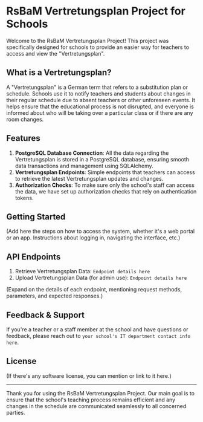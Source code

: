 # RsBaM Vertretungsplan Project for Schools

Welcome to the RsBaM Vertretungsplan Project! This project was specifically designed for schools to provide an easier way for teachers to access and view the "Vertretungsplan".

## What is a Vertretungsplan?

A "Vertretungsplan" is a German term that refers to a substitution plan or schedule. Schools use it to notify teachers and students about changes in their regular schedule due to absent teachers or other unforeseen events. It helps ensure that the educational process is not disrupted, and everyone is informed about who will be taking over a particular class or if there are any room changes.

## Features

1. **PostgreSQL Database Connection**: All the data regarding the Vertretungsplan is stored in a PostgreSQL database, ensuring smooth data transactions and management using SQLAlchemy.
2. **Vertretungsplan Endpoints**: Simple endpoints that teachers can access to retrieve the latest Vertretungsplan updates and changes.
3. **Authorization Checks**: To make sure only the school's staff can access the data, we have set up authorization checks that rely on authentication tokens.

## Getting Started

(Add here the steps on how to access the system, whether it's a web portal or an app. Instructions about logging in, navigating the interface, etc.)

## API Endpoints

1. Retrieve Vertretungsplan Data: `Endpoint details here`
2. Upload Vertretungsplan Data (for admin use): `Endpoint details here`

(Expand on the details of each endpoint, mentioning request methods, parameters, and expected responses.)

## Feedback & Support

If you're a teacher or a staff member at the school and have questions or feedback, please reach out to `your school's IT department contact info here`.

## License

(If there's any software license, you can mention or link to it here.)

---

Thank you for using the RsBaM Vertretungsplan Project. Our main goal is to ensure that the school's teaching process remains efficient and any changes in the schedule are communicated seamlessly to all concerned parties.
